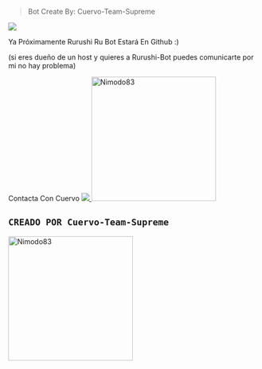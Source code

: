 >Bot Create By: Cuervo-Team-Supreme 
<img src="https://readme-typing-svg.herokuapp.com/?font=mono&size=30&duration=9000&color=FF0000&center=falso&vCenter=falso&lines=Rurushi-Bot+Create+By+Cuervo-Team-Supreme+✰✰✰✰✰">      
</p>


Ya Próximamente Rurushi Ru Bot Estará En Github :)

(si eres dueño de un host y quieres a Rurushi-Bot puedes comunicarte por mi no hay problema)

Contacta Con Cuervo
<a href="http://wa.me/5213318360934" target="blank"><img src="https://img.shields.io/badge/Cuervo-Owner-25D366?style=for-the-badge&logo=whatsapp&logoColor=white" />
<img src="https://telegra.ph/file/75ce1ab8dad03125527e1.jpg" width="250" height="250" alt="Nimodo83"/></a>

## `CREADO POR Cuervo-Team-Supreme` 
<a href="https://github.com/Nimodo83.png"><img src="https://qu.ax/OYDS.jpeg" width="250" height="250" alt="Nimodo83"/></a>
